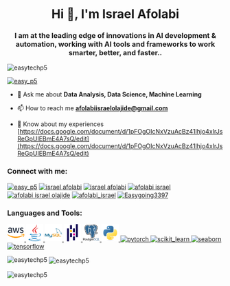 <h1 align="center">Hi 👋, I'm Israel Afolabi</h1>
<h3 align="center">I am at the leading edge of innovations in AI development & automation, working with AI tools and frameworks to work smarter, better, and faster..</h3>

<p align="left"> <img src="https://komarev.com/ghpvc/?username=easytechp5&label=Profile%20views&color=0e75b6&style=flat" alt="easytechp5" /> </p>

<p align="left"> <a href="https://twitter.com/easy_p5" target="blank"><img src="https://img.shields.io/twitter/follow/easy_p5?logo=twitter&style=for-the-badge" alt="easy_p5" /></a> </p>

- 💬 Ask me about **Data Analysis, Data Science, Machine Learning**

- 📫 How to reach me **afolabiisraelolajide@gmail.com**

- 📄 Know about my experiences [https://docs.google.com/document/d/1pFOgOIcNxVzuAcBz41lhjo4xIrJsReGpUIEBmE4A7sQ/edit](https://docs.google.com/document/d/1pFOgOIcNxVzuAcBz41lhjo4xIrJsReGpUIEBmE4A7sQ/edit)

<h3 align="left">Connect with me:</h3>
<p align="left">
<a href="https://twitter.com/easy_p5" target="blank"><img align="center" src="https://raw.githubusercontent.com/rahuldkjain/github-profile-readme-generator/master/src/images/icons/Social/twitter.svg" alt="easy_p5" height="30" width="40" /></a>
<a href="https://linkedin.com/in/israel afolabi" target="blank"><img align="center" src="https://raw.githubusercontent.com/rahuldkjain/github-profile-readme-generator/master/src/images/icons/Social/linked-in-alt.svg" alt="israel afolabi" height="30" width="40" /></a>
<a href="https://stackoverflow.com/users/israel afolabi" target="blank"><img align="center" src="https://raw.githubusercontent.com/rahuldkjain/github-profile-readme-generator/master/src/images/icons/Social/stack-overflow.svg" alt="israel afolabi" height="30" width="40" /></a>
<a href="https://kaggle.com/afolabi israel" target="blank"><img align="center" src="https://raw.githubusercontent.com/rahuldkjain/github-profile-readme-generator/master/src/images/icons/Social/kaggle.svg" alt="afolabi israel" height="30" width="40" /></a>
<a href="https://fb.com/afolabi israel olajide" target="blank"><img align="center" src="https://raw.githubusercontent.com/rahuldkjain/github-profile-readme-generator/master/src/images/icons/Social/facebook.svg" alt="afolabi israel olajide" height="30" width="40" /></a>
<a href="https://instagram.com/afolabi_israel" target="blank"><img align="center" src="https://raw.githubusercontent.com/rahuldkjain/github-profile-readme-generator/master/src/images/icons/Social/instagram.svg" alt="afolabi_israel" height="30" width="40" /></a>
<a href="https://discord.gg/Easygoing3397" target="blank"><img align="center" src="https://raw.githubusercontent.com/rahuldkjain/github-profile-readme-generator/master/src/images/icons/Social/discord.svg" alt="Easygoing3397" height="30" width="40" /></a>
</p>

<h3 align="left">Languages and Tools:</h3>
<p align="left"> <a href="https://aws.amazon.com" target="_blank" rel="noreferrer"> <img src="https://raw.githubusercontent.com/devicons/devicon/master/icons/amazonwebservices/amazonwebservices-original-wordmark.svg" alt="aws" width="40" height="40"/> </a> <a href="https://www.java.com" target="_blank" rel="noreferrer"> <img src="https://raw.githubusercontent.com/devicons/devicon/master/icons/java/java-original.svg" alt="java" width="40" height="40"/> </a> <a href="https://www.mysql.com/" target="_blank" rel="noreferrer"> <img src="https://raw.githubusercontent.com/devicons/devicon/master/icons/mysql/mysql-original-wordmark.svg" alt="mysql" width="40" height="40"/> </a> <a href="https://pandas.pydata.org/" target="_blank" rel="noreferrer"> <img src="https://raw.githubusercontent.com/devicons/devicon/2ae2a900d2f041da66e950e4d48052658d850630/icons/pandas/pandas-original.svg" alt="pandas" width="40" height="40"/> </a> <a href="https://www.postgresql.org" target="_blank" rel="noreferrer"> <img src="https://raw.githubusercontent.com/devicons/devicon/master/icons/postgresql/postgresql-original-wordmark.svg" alt="postgresql" width="40" height="40"/> </a> <a href="https://www.python.org" target="_blank" rel="noreferrer"> <img src="https://raw.githubusercontent.com/devicons/devicon/master/icons/python/python-original.svg" alt="python" width="40" height="40"/> </a> <a href="https://pytorch.org/" target="_blank" rel="noreferrer"> <img src="https://www.vectorlogo.zone/logos/pytorch/pytorch-icon.svg" alt="pytorch" width="40" height="40"/> </a> <a href="https://scikit-learn.org/" target="_blank" rel="noreferrer"> <img src="https://upload.wikimedia.org/wikipedia/commons/0/05/Scikit_learn_logo_small.svg" alt="scikit_learn" width="40" height="40"/> </a> <a href="https://seaborn.pydata.org/" target="_blank" rel="noreferrer"> <img src="https://seaborn.pydata.org/_images/logo-mark-lightbg.svg" alt="seaborn" width="40" height="40"/> </a> <a href="https://www.tensorflow.org" target="_blank" rel="noreferrer"> <img src="https://www.vectorlogo.zone/logos/tensorflow/tensorflow-icon.svg" alt="tensorflow" width="40" height="40"/> </a> </p>

<p><img align="left" src="https://github-readme-stats.vercel.app/api/top-langs?username=easytechp5&show_icons=true&locale=en&layout=compact" alt="easytechp5" /></p>

<p>&nbsp;<img align="center" src="https://github-readme-stats.vercel.app/api?username=easytechp5&show_icons=true&locale=en" alt="easytechp5" /></p>

<p><img align="center" src="https://github-readme-streak-stats.herokuapp.com/?user=easytechp5&" alt="easytechp5" /></p>
